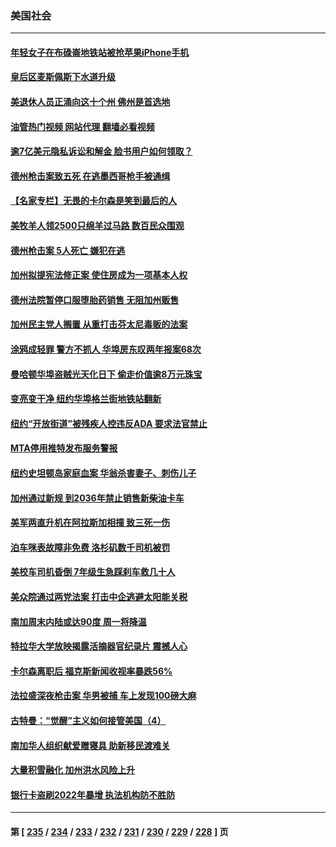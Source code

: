 ### 美国社会
---
#### [年轻女子在布碌崙地铁站被抢苹果iPhone手机](../../pages/ncid1078160/n13985588.md?05012045) 
#### [皇后区麦斯佩斯下水道升级](../../pages/ncid1078160/n13985590.md?05012045) 
#### [美退休人员正涌向这十个州 佛州是首选地](../../pages/ncid1078160/n13985522.md?05012045) 
#### [油管热门视频 网站代理 翻墙必看视频](http://138.2.39.72:81/youtube.html?epic-marker?05012045)
#### [逾7亿美元隐私诉讼和解金 脸书用户如何领取？](../../pages/ncid1078160/n13985362.md?05012045) 
#### [德州枪击案致五死 在逃墨西哥枪手被通缉](../../pages/ncid1078160/n13985274.md?05012045) 
#### [【名家专栏】无畏的卡尔森是笑到最后的人](../../pages/ncid1078160/n13985222.md?05012045) 
#### [美牧羊人领2500只绵羊过马路 数百民众围观](../../pages/ncid1078160/n13984767.md?05012045) 
#### [德州枪击案 5人死亡 嫌犯在逃](../../pages/ncid1078160/n13984582.md?05012045) 
#### [加州拟提宪法修正案 使住房成为一项基本人权](../../pages/ncid1078160/n13984328.md?05012045) 
#### [德州法院暂停口服堕胎药销售 无阻加州贩售](../../pages/ncid1078160/n13984256.md?05012045) 
#### [加州民主党人搁置 从重打击芬太尼毒贩的法案](../../pages/ncid1078160/n13984249.md?05012045) 
#### [涂鸦成轻罪 警方不抓人 华埠房东叹两年报案68次](../../pages/ncid1078160/n13984214.md?05012045) 
#### [曼哈顿华埠盗贼光天化日下 偷走价值逾8万元珠宝](../../pages/ncid1078160/n13984224.md?05012045) 
#### [变亮变干净 纽约华埠格兰街地铁站翻新](../../pages/ncid1078160/n13984219.md?05012045) 
#### [纽约“开放街道”被残疾人控违反ADA 要求法官禁止](../../pages/ncid1078160/n13984228.md?05012045) 
#### [MTA停用推特发布服务警报](../../pages/ncid1078160/n13984232.md?05012045) 
#### [纽约史坦顿岛家庭血案 华翁杀害妻子、刺伤儿子](../../pages/ncid1078160/n13984235.md?05012045) 
#### [加州通过新规 到2036年禁止销售新柴油卡车](../../pages/ncid1078160/n13984074.md?05012045) 
#### [美军两直升机在阿拉斯加相撞 致三死一伤](../../pages/ncid1078160/n13983975.md?05012045) 
#### [泊车咪表故障非免费 洛杉矶数千司机被罚](../../pages/ncid1078160/n13984077.md?05012045) 
#### [美校车司机昏倒 7年级生急踩刹车救几十人](../../pages/ncid1078160/n13983924.md?05012045) 
#### [美众院通过两党法案 打击中企逃避太阳能关税](../../pages/ncid1078160/n13983860.md?05012045) 
#### [南加周末内陆或达90度 周一将降温](../../pages/ncid1078160/n13984016.md?05012045) 
#### [特拉华大学放映揭露活摘器官纪录片 震撼人心](../../pages/ncid1078160/n13983983.md?05012045) 
#### [卡尔森离职后 福克斯新闻收视率暴跌56%](../../pages/ncid1078160/n13983933.md?05012045) 
#### [法拉盛深夜枪击案  华男被捕 车上发现100磅大麻](../../pages/ncid1078160/n13983365.md?05012045) 
#### [古特曼：“觉醒”主义如何接管美国（4）](../../pages/ncid1078160/n13983379.md?05012045) 
#### [南加华人组织献爱赠寝具 助新移民渡难关](../../pages/ncid1078160/n13983522.md?05012045) 
#### [大量积雪融化 加州洪水风险上升](../../pages/ncid1078160/n13983510.md?05012045) 
#### [银行卡盗刷2022年暴增 执法机构防不胜防](../../pages/ncid1078160/n13983420.md?05012045) 

---
#### 第 [ [235](./235.md?05012045) / [234](./234.md?05012045) / [233](./233.md?05012045) / [232](./232.md?05012045) / [231](./231.md?05012045) / [230](./230.md?05012045) / [229](./229.md?05012045) / [228](./228.md?05012045) ] 页
